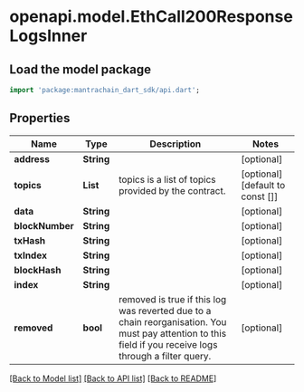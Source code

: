 # openapi.model.EthCall200ResponseLogsInner

## Load the model package
```dart
import 'package:mantrachain_dart_sdk/api.dart';
```

## Properties
Name | Type | Description | Notes
------------ | ------------- | ------------- | -------------
**address** | **String** |  | [optional] 
**topics** | **List<String>** | topics is a list of topics provided by the contract. | [optional] [default to const []]
**data** | **String** |  | [optional] 
**blockNumber** | **String** |  | [optional] 
**txHash** | **String** |  | [optional] 
**txIndex** | **String** |  | [optional] 
**blockHash** | **String** |  | [optional] 
**index** | **String** |  | [optional] 
**removed** | **bool** | removed is true if this log was reverted due to a chain reorganisation. You must pay attention to this field if you receive logs through a filter query. | [optional] 

[[Back to Model list]](../README.md#documentation-for-models) [[Back to API list]](../README.md#documentation-for-api-endpoints) [[Back to README]](../README.md)



